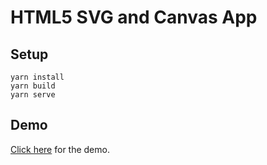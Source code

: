 # HTML5 SVG and Canvas App

## Setup

````
yarn install
yarn build
yarn serve
````

## Demo

[Click here](http://phsaikiran.github.io/html5-svg-canvas) for the demo.
